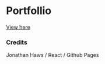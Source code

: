 
# Portfollio

[View here](https://jonathanhaws.github.io/Portfolio/)

### Credits
Jonathan Haws / React / Github Pages
